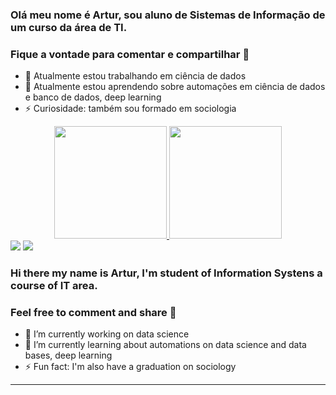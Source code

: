 ### Olá meu nome é Artur, sou aluno de Sistemas de Informação de um curso da área de TI.
### Fique a vontade para comentar e compartilhar 👋

- 🔭 Atualmente estou trabalhando em ciência de dados
- 🌱 Atualmente estou aprendendo sobre automações em ciência de dados e banco de dados, deep learning
- ⚡ Curiosidade: também sou formado em sociologia

<div align="center">
  <a href="https://github.com/Art042">
  <img height="180em" src="https://github-readme-stats.vercel.app/api?username=Art042&show_icons=true&theme=dark&include_all_commits=true&count_private=true"/>
  <img height="180em" src="https://github-readme-stats.vercel.app/api/top-langs/?username=Art042&layout=compact&langs_count=7&theme=dark"/>
</div>
 
<div> 
  <a href = "artur.tourinho17@gmail.com"><img src="https://img.shields.io/badge/-Gmail-%23333?style=for-the-badge&logo=gmail&logoColor=white" target="_blank"></a>
  <a href="https://www.linkedin.com/in/artur-tourinho-3997951b9/" target="_blank"><img src="https://img.shields.io/badge/-LinkedIn-%230077B5?style=for-the-badge&logo=linkedin&logoColor=white" target="_blank"></a> 
 
</div>
 
### Hi there my name is Artur, I'm student of Information Systens a course of IT area.
### Feel free to comment and share 👋

- 🔭 I’m currently working on data science
- 🌱 I’m currently learning about automations on data science and data bases, deep learning
- ⚡ Fun fact: I'm also have a graduation on sociology
----------------------------------------------------------------------------
